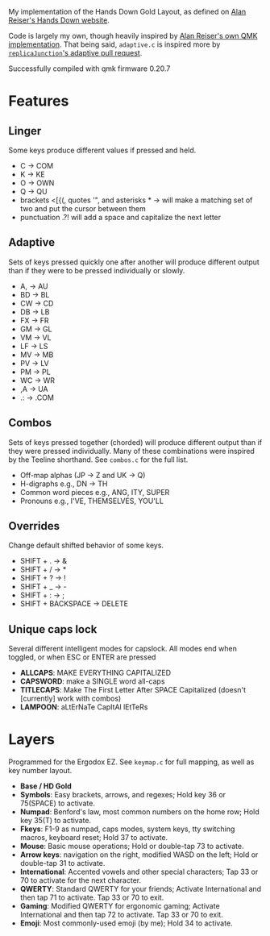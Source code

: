 My implementation of the Hands Down Gold Layout, as defined on [Alan Reiser's Hands Down website](https://sites.google.com/alanreiser.com/handsdown).

Code is largely my own, though heavily inspired by [Alan Reiser's own QMK implementation](https://github.com/moutis/HandsDown). That being said, `adaptive.c` is inspired more by [`replicaJunction`'s adaptive pull request](https://github.com/qmk/qmk_firmware/pull/14034).

Successfully compiled with qmk firmware 0.20.7

Features
========

Linger
------
Some keys produce different values if pressed and held.

  * C &rarr; COM
  * K &rarr; KE
  * O &rarr; OWN
  * Q &rarr; QU
  * brackets <[{(, quotes '", and asterisks * &rarr; will make a matching set of two and put the cursor between them
  * punctuation .?! will add a space and capitalize the next letter

Adaptive
--------
Sets of keys pressed quickly one after another will produce different output than if they were to be pressed individually or slowly.

 * A, &rarr; AU
 * BD &rarr; BL
 * CW &rarr; CD
 * DB &rarr; LB
 * FX &rarr; FR
 * GM &rarr; GL
 * VM &rarr; VL
 * LF &rarr; LS
 * MV &rarr; MB
 * PV &rarr; LV
 * PM &rarr; PL
 * WC &rarr; WR
 * ,A &rarr; UA
 * .: &rarr; .COM

Combos
------
Sets of keys pressed together (chorded) will produce different output than if they were pressed individually. Many of these combinations were inspired by the Teeline shorthand. See `combos.c` for the full list.

 * Off-map alphas (JP &rarr; Z and UK &rarr; Q)
 * H-digraphs e.g., DN &rarr; TH
 * Common word pieces e.g., ANG, ITY, SUPER
 * Pronouns e.g., I'VE, THEMSELVES, YOU'LL

Overrides
---------
Change default shifted behavior of some keys.

 * SHIFT + . &rarr; &
 * SHIFT + / &rarr; *
 * SHIFT + ? &rarr; !
 * SHIFT + _ &rarr; -
 * SHIFT + : &rarr; ;
 * SHIFT + BACKSPACE &rarr; DELETE

Unique caps lock
----------------
Several different intelligent modes for capslock. All modes end when toggled, or when ESC or ENTER are pressed

 * **ALLCAPS**: MAKE EVERYTHING CAPITALIZED
 * **CAPSWORD**: make a SINGLE word all-caps
 * **TITLECAPS**: Make The First Letter After SPACE Capitalized (doesn't [currently] work with combos)
 * **LAMPOON**: aLtErNaTe CapItAl lEtTeRs

Layers
======
Programmed for the Ergodox EZ. See `keymap.c` for full mapping, as well as key number layout.

 * **Base / HD Gold**
 * **Symbols**: Easy brackets, arrows, and regexes; Hold key 36 or 75(SPACE) to activate.
 * **Numpad**: Benford's law, most common numbers on the home row; Hold key 35(T) to activate.
 * **Fkeys**: F1-9 as numpad, caps modes, system keys, tty switching macros, keyboard reset; Hold 37 to activate.
 * **Mouse**: Basic mouse operations; Hold or double-tap 73 to activate.
 * **Arrow keys**: navigation on the right, modified WASD on the left; Hold or double-tap 31 to activate.
 * **International**: Accented vowels and other special characters; Tap 33 or 70 to activate for the next character.
 * **QWERTY**: Standard QWERTY for your friends; Activate International and then tap 71 to activate. Tap 33 or 70 to exit.
 * **Gaming**: Modified QWERTY for ergonomic gaming; Activate International and then tap 72 to activate. Tap 33 or 70 to exit.
 * **Emoji**: Most commonly-used emoji (by me); Hold 34 to activate.
